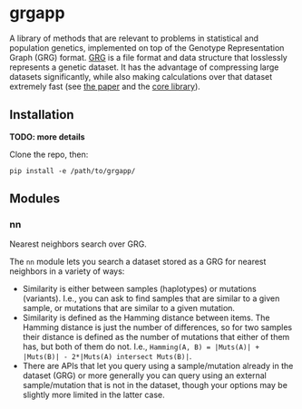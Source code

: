 # grgapp

A library of methods that are relevant to problems in statistical and population genetics, implemented
on top of the Genotype Representation Graph (GRG) format. [GRG](https://github.com/aprilweilab/grgl) is
a file format and data structure that losslessly represents a genetic dataset. It has the advantage of
compressing large datasets significantly, while also making calculations over that dataset extremely fast
(see [the paper](https://www.nature.com/articles/s43588-024-00739-9) and the
[core library](https://github.com/aprilweilab/grgl)).

## Installation

**TODO: more details**

Clone the repo, then:
```
pip install -e /path/to/grgapp/
```

## Modules

### nn

Nearest neighbors search over GRG.

The `nn` module lets you search a dataset stored as a GRG for nearest neighbors in a variety of ways:
* Similarity is either between samples (haplotypes) or mutations (variants). I.e., you can ask to find
  samples that are similar to a given sample, or mutations that are similar to a given mutation.
* Similarity is defined as the Hamming distance between items. The Hamming distance is just the number
  of differences, so for two samples their distance is defined as the number of mutations that either of
  them has, but both of them do not. I.e., `Hamming(A, B) = |Muts(A)| + |Muts(B)| - 2*|Muts(A) intersect Muts(B)|`.
* There are APIs that let you query using a sample/mutation already in the dataset (GRG) or more generally
  you can query using an external sample/mutation that is not in the dataset, though your options may
  be slightly more limited in the latter case.


